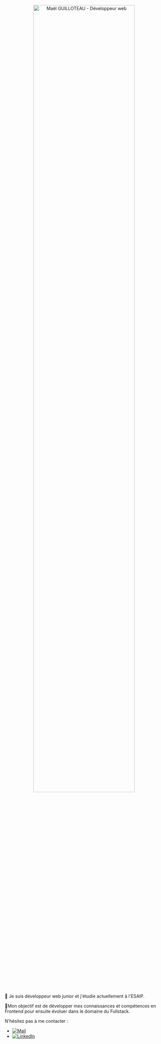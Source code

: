 <p align="center"><a href="https://maelgllt.github.io"><img width="80%" alt="Maël GUILLOTEAU - Développeur web" src="bannière.png" /></a></p>

👋
Je suis développeur web junior et j'étudie actuellement à l'ESAIP.

🎯Mon objectif est de développer mes connaissances et compétences en Frontend pour ensuite évoluer dans le domaine du Fullstack.

N'hésitez pas à me contacter : 
- [![Mail](https://img.shields.io/badge/-Mail-000?&logo=mail.ru&logoColor=grey)](mailto:mael.guilloteau@outlook.fr)
- [![LinkedIn](https://img.shields.io/badge/-LinkedIn-000?&logo=LinkedIn&logoColor=0A66C2)](https://www.linkedin.com/in/maël-guilloteau/)
